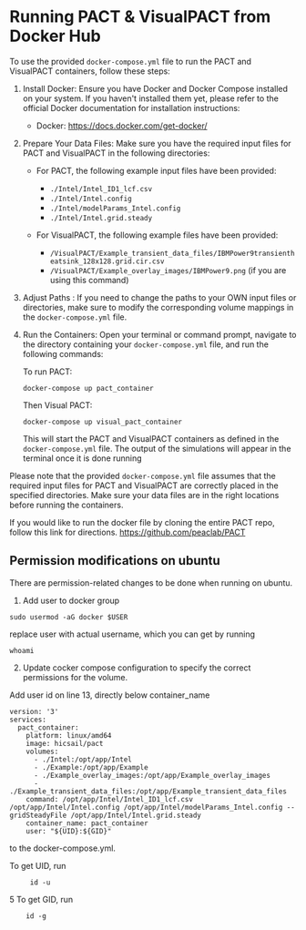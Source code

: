 # Running PACT & VisualPACT from Docker Hub

To use the provided `docker-compose.yml` file to run the PACT and VisualPACT containers, follow these steps:

1. Install Docker:
   Ensure you have Docker and Docker Compose installed on your system. If you haven't installed them yet, please refer to the official Docker documentation for installation instructions:
   - Docker: https://docs.docker.com/get-docker/

2. Prepare Your Data Files:
   Make sure you have the required input files for PACT and VisualPACT in the following directories:

   - For PACT, the following example input files have been provided:
     - `./Intel/Intel_ID1_lcf.csv`
     - `./Intel/Intel.config`
     - `./Intel/modelParams_Intel.config`
     - `./Intel/Intel.grid.steady`

   - For VisualPACT, the following example files have been provided:
     - `/VisualPACT/Example_transient_data_files/IBMPower9transientheatsink_128x128.grid.cir.csv` 
     - `/VisualPACT/Example_overlay_images/IBMPower9.png` (if you are using this command)

3. Adjust Paths :
   If you need to change the paths to your OWN input files or directories, make sure to modify the corresponding volume mappings in the `docker-compose.yml` file.

4. Run the Containers:
   Open your terminal or command prompt, navigate to the directory containing your `docker-compose.yml` file, and run the following commands:

   To run PACT: 

   ```
   docker-compose up pact_container
   ```

   Then Visual PACT: 
   
   ```
   docker-compose up visual_pact_container
   ```

   This will start the PACT and VisualPACT containers as defined in the `docker-compose.yml` file.
   The output of the simulations will appear in the terminal once it is done running


Please note that the provided `docker-compose.yml` file assumes that the required input files for PACT and VisualPACT are correctly placed in the specified directories. Make sure your data files are in the right locations before running the containers.

If you would like to run the docker file by cloning the entire PACT repo, follow this link for directions.  https://github.com/peaclab/PACT



## Permission modifications on ubuntu

There are permission-related changes to be done when running on ubuntu. 

1.  Add user to docker group

``` 
sudo usermod -aG docker $USER
```

replace user with actual username, which you can get by running

```
whoami
```


2. Update cocker compose configuration to specify the correct permissions for the volume.

Add user id on line 13, directly below container_name
``` 
version: '3'
services:
  pact_container:
    platform: linux/amd64
    image: hicsail/pact
    volumes:
      - ./Intel:/opt/app/Intel
      - ./Example:/opt/app/Example
      - ./Example_overlay_images:/opt/app/Example_overlay_images
      - ./Example_transient_data_files:/opt/app/Example_transient_data_files
    command: /opt/app/Intel/Intel_ID1_lcf.csv /opt/app/Intel/Intel.config /opt/app/Intel/modelParams_Intel.config --gridSteadyFile /opt/app/Intel/Intel.grid.steady
    container_name: pact_container
    user: "${UID}:${GID}"  
```
to the docker-compose.yml.  


To get UID, run
``` 
	 id -u
``` 

5 To get GID, run
``` 
	id -g
``` 